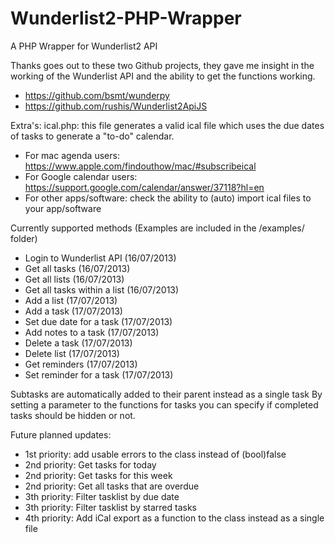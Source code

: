 Wunderlist2-PHP-Wrapper
=======================

A PHP Wrapper for Wunderlist2 API

Thanks goes out to these two Github projects, they gave me insight in the working of the Wunderlist API and the ability to get the functions working.
- https://github.com/bsmt/wunderpy
- https://github.com/rushis/Wunderlist2ApiJS

Extra's:
ical.php: this file generates a valid ical file which uses the due dates of tasks to generate a "to-do" calendar. 
- For mac agenda users: https://www.apple.com/findouthow/mac/#subscribeical
- For Google calendar users: https://support.google.com/calendar/answer/37118?hl=en
- For other apps/software: check the ability to (auto) import ical files to your app/software

Currently supported methods (Examples are included in the /examples/ folder)

- Login to Wunderlist API (16/07/2013)
- Get all tasks (16/07/2013)
- Get all lists (16/07/2013)
- Get all tasks within a list (16/07/2013)
- Add a list (17/07/2013)
- Add a task (17/07/2013)
- Set due date for a task (17/07/2013)
- Add notes to a task (17/07/2013)
- Delete a task (17/07/2013)
- Delete list (17/07/2013)
- Get reminders (17/07/2013)
- Set reminder for a task (17/07/2013)

Subtasks are automatically added to their parent instead as a single task
By setting a parameter to the functions for tasks you can specify if completed tasks should be hidden or not.

Future planned updates:
- 1st priority: add usable errors to the class instead of (bool)false
- 2nd priority: Get tasks for today
- 2nd priority: Get tasks for this week
- 2nd priority: Get all tasks that are overdue
- 3th priority: Filter tasklist by due date
- 3th priority: Filter tasklist by starred tasks
- 4th priority: Add iCal export as a function to the class instead as a single file
